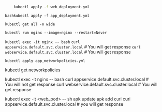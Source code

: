 ```bash
    kubectl apply -f web_deployment.yml
````

````bashkubectl apply -f app_deployment.yml````

`kubectl get all -o wide`

`kubectl run nginx --image=nginx --restart=Never`

`kubectl exec -it nginx -- bash`
    `curl appservice.default.svc.cluster.local` # You will get response
    `curl webservice.default.svc.cluster.local` # You will get response
    
```kubectl apply app_networkpolicies.yml```

kubectl get networkpolicies


kubectl exec -it nginx -- bash
    curl appservice.default.svc.cluster.local # You will not get response
    curl webservice.default.svc.cluster.local # You will get response
    
    
kubectl exec -it <web_pod> -- sh
      apk update
      apk add curl
      curl appservice.default.svc.cluster.local # you will get response
